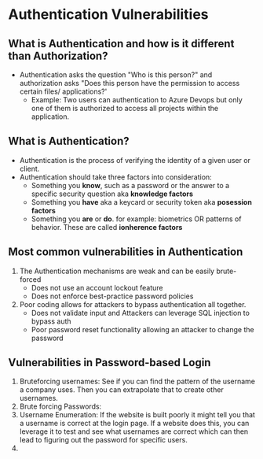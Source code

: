 # Authentication Vulnerabilities

## What is Authentication and how is it different than Authorization?
- Authentication asks the question "Who is this person?" and authorization asks "Does this person have the permission to access certain files/ applications?'
    - Example: Two users can authentication to Azure Devops but only one of them is authorized to access all projects within the application. 


## What is Authentication?
- Authentication is the process of verifying the identity of a given user or client. 
- Authentication should take three factors into consideration:
    - Something you **know**, such as a password or the answer to a specific security question aka **knowledge factors**
    - Something you **have** aka a keycard or security token aka **posession factors**
    - Something you **are** or **do**. for example: biometrics OR patterns of behavior. These are called **ionherence factors**

## Most common vulnerabilities in Authentication
1. The Authentication mechanisms are weak and can be easily brute-forced
    - Does not use an account lockout feature
    - Does not enforce best-practice password policies
2. Poor coding allows for attackers to bypass authentication all together.
    - Does not validate input and Attackers can leverage SQL injection to bypass auth
    - Poor password reset functionality allowing an attacker to change the password
 
 
## Vulnerabilities in Password-based Login
1. Bruteforcing usernames: See if you can find the pattern of the username a company uses. Then you can extrapolate that to create other usernames.
2. Brute forcing Passwords: 
3. Username Enumeration: If the website is built poorly it might tell you that a username is correct at the login page. If a website does this, you can leverage it to test and see what usernames are correct which can then lead to figuring out the password for specific users. 
4. 
